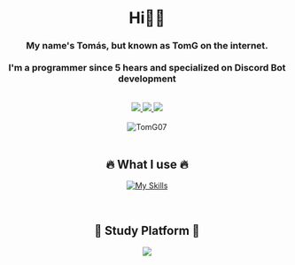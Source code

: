 
<h1 align="center">Hi👋🏻</h1>
<h3 align="center">My name's Tomás, but known as TomG on the internet.<br><br>I'm a programmer since 5 hears and specialized on Discord Bot development</h2>

<br>

 <div align="center">
    <a href="https://discord.com/users/541030181616222218">
        <img src="https://img.shields.io/badge/Discord-7289DA?style=for-the-badge&logo=discord&logoColor=white"/>
    </a>
    <a href="https://www.instagram.com/_.fraza0._/">
        <img src="https://img.shields.io/badge/Instagram-E4405F?style=for-the-badge&logo=instagram&logoColor=white"/>
    </a>
    <a href="https://x.com/tomfraza0">
        <img src="https://img.shields.io/badge/Twitter-1DA1F2?style=for-the-badge&logo=twitter&logoColor=white"/>
    </a>
</div>

<br>

<div>
  <div align="center">
  <img src="https://github-widgetbox.vercel.app/api/profile?username=TomG07&data=followers,repositories,stars,commits&theme=darkmode&align=center" alt="TomG07"/>
</div>

<br>

<h2 align="center">🔥 What I use 🔥</h2>
<p align="center">
    <a href="https://github.com/TomG07/">
       <img align="center" src="https://skillicons.dev/icons?i=arduino,bash,css,discord,bots,discordjs,express,figma,git,github,heroku,html,js,md,mongodb,mysql,netlify,nodejs,npm,ps,postman,powershell,stackoverflow,ts,vercel,vscode,windows&theme=dark&perline=9"alt="My Skills"/> 
    </a>
</p>
<br>

<h2 align="center">🚀 Study Platform 🚀</h2>
<div align="center">
    <img src="https://img.shields.io/badge/Udemy-EC5252?style=for-the-badge&logo=Udemy&logoColor=white"/>
</div>
